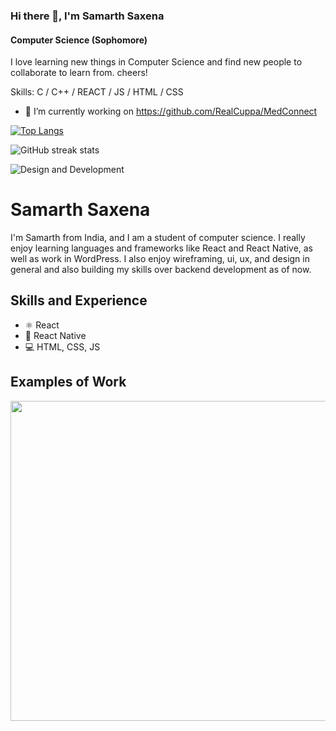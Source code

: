 ### Hi there 👋, I'm Samarth Saxena
#### Computer Science (Sophomore)
I love learning new things in Computer Science and find new people to collaborate to learn from. cheers!

Skills: C / C++ / REACT / JS / HTML / CSS

- 🔭 I’m currently working on https://github.com/RealCuppa/MedConnect 

[![Top Langs](https://github-readme-stats.vercel.app/api/top-langs/?username=RealCuppa)](https://github.com/anuraghazra/github-readme-stats)

![GitHub streak stats](https://streak-stats.demolab.com/?user=RealCuppa)  



![Design and Development](https://github.com/adriantwarog/adriantwarog/blob/master/freeCodeCamp.jpg)

# Samarth Saxena
I'm Samarth from India, and I am a student of computer science. I really enjoy learning languages and frameworks like React and React Native, as well as work in WordPress. I also enjoy wireframing, ui, ux, and design in general and also building my skills over backend development as of now.

## Skills and Experience
* ⚛ React
* 📱 React Native
* 💻 HTML, CSS, JS

## Examples of Work
<img src="https://github.com/adriantwarog/adriantwarog/blob/master/covid19.gif" width="512" >
